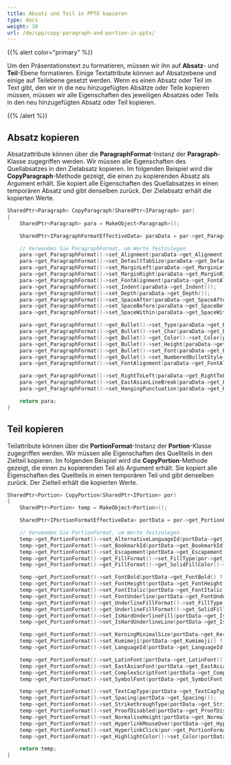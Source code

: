 ```yaml
---
title: Absatz und Teil in PPTX kopieren
type: docs
weight: 30
url: /de/cpp/copy-paragraph-and-portion-in-pptx/
---
```


{{% alert color="primary" %}} 

Um den Präsentationstext zu formatieren, müssen wir ihn auf **Absatz**- und **Teil**-Ebene formatieren. Einige Textattribute können auf Absatzebene und einige auf Teilebene gesetzt werden. Wenn es einen Absatz oder Teil im Text gibt, den wir in die neu hinzugefügten Absätze oder Teile kopieren müssen, müssen wir alle Eigenschaften des jeweiligen Absatzes oder Teils in den neu hinzugefügten Absatz oder Teil kopieren.

{{% /alert %}} 

## **Absatz kopieren**
Absatzattribute können über die **ParagraphFormat**-Instanz der **Paragraph**-Klasse zugegriffen werden. 
Wir müssen alle Eigenschaften des Quellabsatzes in den Zielabsatz kopieren. Im folgenden Beispiel wird die **CopyParagraph**-Methode gezeigt, die einen zu kopierenden Absatz als Argument erhält. Sie kopiert alle Eigenschaften des Quellabsatzes in einen temporären Absatz und gibt denselben zurück. Der Zielabsatz erhält die kopierten Werte.

``` cpp
SharedPtr<Paragraph> CopyParagraph(SharedPtr<IParagraph> par)
{
	SharedPtr<Paragraph> para = MakeObject<Paragraph>();

	SharedPtr<IParagraphFormatEffectiveData> paraData = par->get_ParagraphFormat()->GetEffective();

	// Verwenden Sie ParagraphFormat, um Werte festzulegen
	para->get_ParagraphFormat()->set_Alignment(paraData->get_Alignment());
	para->get_ParagraphFormat()->set_DefaultTabSize(paraData->get_DefaultTabSize());
	para->get_ParagraphFormat()->set_MarginLeft(paraData->get_MarginLeft());
	para->get_ParagraphFormat()->set_MarginRight(paraData->get_MarginRight());
	para->get_ParagraphFormat()->set_FontAlignment(paraData->get_FontAlignment());
	para->get_ParagraphFormat()->set_Indent(paraData->get_Indent());
	para->get_ParagraphFormat()->set_Depth(paraData->get_Depth());
	para->get_ParagraphFormat()->set_SpaceAfter(paraData->get_SpaceAfter());
	para->get_ParagraphFormat()->set_SpaceBefore(paraData->get_SpaceBefore());
	para->get_ParagraphFormat()->set_SpaceWithin(paraData->get_SpaceWithin());

	para->get_ParagraphFormat()->get_Bullet()->set_Type(paraData->get_Bullet()->get_Type());
	para->get_ParagraphFormat()->get_Bullet()->set_Char(paraData->get_Bullet()->get_Char());
	para->get_ParagraphFormat()->get_Bullet()->get_Color()->set_Color(paraData->get_Bullet()->get_Color())  ;
	para->get_ParagraphFormat()->get_Bullet()->set_Height(paraData->get_Bullet()->get_Height()) ;
	para->get_ParagraphFormat()->get_Bullet()->set_Font(paraData->get_Bullet()->get_Font());
	para->get_ParagraphFormat()->get_Bullet()->set_NumberedBulletStyle(paraData->get_Bullet()->get_NumberedBulletStyle());
	para->get_ParagraphFormat()->set_FontAlignment(paraData->get_FontAlignment()) ;

	para->get_ParagraphFormat()->set_RightToLeft(paraData->get_RightToLeft() ? NullableBool::True : NullableBool::False);
	para->get_ParagraphFormat()->set_EastAsianLineBreak(paraData->get_EastAsianLineBreak() ? NullableBool::True : NullableBool::False);
	para->get_ParagraphFormat()->set_HangingPunctuation(paraData->get_HangingPunctuation() ? NullableBool::True : NullableBool::False);

	return para;
}
```

## **Teil kopieren**
Teilattribute können über die **PortionFormat**-Instanz der **Portion**-Klasse zugegriffen werden. 
Wir müssen alle Eigenschaften des Quellteils in den Zielteil kopieren. Im folgenden Beispiel wird die **CopyPortion**-Methode gezeigt, die einen zu kopierenden Teil als Argument erhält. Sie kopiert alle Eigenschaften des Quellteils in einen temporären Teil und gibt denselben zurück. Der Zielteil erhält die kopierten Werte.

``` cpp
SharedPtr<Portion> CopyPortion(SharedPtr<IPortion> por)
{
	SharedPtr<Portion> temp = MakeObject<Portion>();

	SharedPtr<IPortionFormatEffectiveData> portData = por->get_PortionFormat()->GetEffective();

	// Verwenden Sie PortionFormat, um Werte festzulegen
	temp->get_PortionFormat()->set_AlternativeLanguageId(portData->get_AlternativeLanguageId());
	temp->get_PortionFormat()->set_BookmarkId(portData->get_BookmarkId()) ;
	temp->get_PortionFormat()->set_Escapement(portData->get_Escapement()) ;
	temp->get_PortionFormat()->get_FillFormat()->set_FillType(por->get_PortionFormat()->get_FillFormat()->get_FillType());
	temp->get_PortionFormat()->get_FillFormat()->get_SolidFillColor()->set_Color(portData->get_FillFormat()->get_SolidFillColor()) ;

	temp->get_PortionFormat()->set_FontBold(portData->get_FontBold() ? NullableBool::True : NullableBool::False);
	temp->get_PortionFormat()->set_FontHeight(portData->get_FontHeight());
	temp->get_PortionFormat()->set_FontItalic(portData->get_FontItalic() ? NullableBool::True : NullableBool::False);
	temp->get_PortionFormat()->set_FontUnderline(portData->get_FontUnderline());
	temp->get_PortionFormat()->get_UnderlineFillFormat()->set_FillType(portData->get_UnderlineFillFormat()->get_FillType());
	temp->get_PortionFormat()->get_UnderlineFillFormat()->get_SolidFillColor()->set_Color(portData->get_UnderlineFillFormat()->get_SolidFillColor());
	temp->get_PortionFormat()->set_IsHardUnderlineFill(portData->get_IsHardUnderlineFill() ? NullableBool::True : NullableBool::False);
	temp->get_PortionFormat()->set_IsHardUnderlineLine(portData->get_IsHardUnderlineLine() ? NullableBool::True : NullableBool::False);

	temp->get_PortionFormat()->set_KerningMinimalSize(portData->get_KerningMinimalSize()) ;
	temp->get_PortionFormat()->set_Kumimoji(portData->get_Kumimoji() ? NullableBool::True : NullableBool::False);
	temp->get_PortionFormat()->set_LanguageId(portData->get_LanguageId());

	temp->get_PortionFormat()->set_LatinFont(portData->get_LatinFont()) ;
	temp->get_PortionFormat()->set_EastAsianFont(portData->get_EastAsianFont());
	temp->get_PortionFormat()->set_ComplexScriptFont(portData->get_ComplexScriptFont());
	temp->get_PortionFormat()->set_SymbolFont(portData->get_SymbolFont());

	temp->get_PortionFormat()->set_TextCapType(portData->get_TextCapType());
	temp->get_PortionFormat()->set_Spacing(portData->get_Spacing());
	temp->get_PortionFormat()->set_StrikethroughType(portData->get_StrikethroughType());
	temp->get_PortionFormat()->set_ProofDisabled(portData->get_ProofDisabled() ? NullableBool::True : NullableBool::False);
	temp->get_PortionFormat()->set_NormaliseHeight(portData->get_NormaliseHeight() ? NullableBool::True : NullableBool::False);
	temp->get_PortionFormat()->set_HyperlinkMouseOver(portData->get_HyperlinkMouseOver());
	temp->get_PortionFormat()->set_HyperlinkClick(por->get_PortionFormat()->get_HyperlinkClick());
	temp->get_PortionFormat()->get_HighlightColor()->set_Color(portData->get_HighlightColor());

	return temp;
}
```